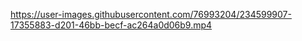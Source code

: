 
https://user-images.githubusercontent.com/76993204/234599907-17355883-d201-46bb-becf-ac264a0d06b9.mp4

